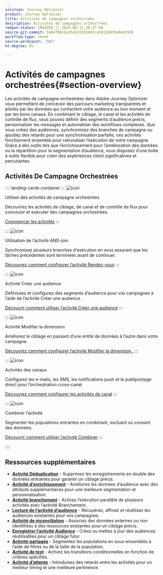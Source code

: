 ```yaml
---
solution: Journey Optimizer
product: Journey Optimizer
title: Activités de campagnes orchestrées
description: Activités de campagnes orchestrées
redpen-status: CREATED_||_2025-08-11_20-27-08
source-git-commit: 5a8ef88cba254241933607ca59156d35e0e92926
workflow-type: tm+mt
source-wordcount: '347'
ht-degree: 8%

---
```



# Activités de campagnes orchestrées{#section-overview}

Les activités de campagne orchestrées dans Adobe Journey Optimizer vous permettent de concevoir des parcours marketing transparents et pilotés par les données qui contactent votre audience au bon moment et par les bons canaux. En combinant le ciblage, le canal et les activités de contrôle de flux, vous pouvez définir des segments d’audience précis, personnaliser les messages et automatiser des workflows complexes. Que vous créiez des audiences, synchronisiez des branches de campagne ou ajoutiez des retards pour une synchronisation parfaite, ces activités fonctionnent ensemble pour rationaliser l’exécution de votre campagne. Grâce à des outils tels que l’enrichissement pour l’amélioration des données ou la répartition pour la segmentation d’audience, vous disposez d’une boîte à outils flexible pour créer des expériences client significatives et percutantes.

## Activités De Campagne Orchestrées

:::: landing-cards-container
:::
![icon](https://cdn.experienceleague.adobe.com/icons/book.svg?lang=fr)

Utiliser des activités de campagne orchestrées

Découvrez les activités de ciblage, de canal et de contrôle de flux pour concevoir et exécuter des campagnes orchestrées.

[Commencer les activités](../using/orchestrated/activities/about-activities.md)
:::

:::
![icon](https://cdn.experienceleague.adobe.com/icons/code-branch.svg?lang=fr)

Utilisation de l’activité AND-join

Synchronisez plusieurs branches d&#39;exécution en vous assurant que les tâches précédentes sont terminées avant de continuer.

[Découvrez comment configurer l’activité Rendez-vous](../using/orchestrated/activities/and-join.md)
:::

:::
![icon](https://cdn.experienceleague.adobe.com/icons/bullseye.svg?lang=fr)

Activité Créer une audience

Définissez et configurez des segments d’audience pour vos campagnes à l’aide de l’activité Créer une audience .

[Découvrir comment utiliser l’activité Créer une audience](../using/orchestrated/activities/build-audience.md)
:::

:::
![icon](https://cdn.experienceleague.adobe.com/icons/gear.svg?lang=fr)

Activité Modifier la dimension

Améliorez le ciblage en passant d’une entité de données à l’autre dans votre campagne.

[Découvrez comment configurer l’activité Modifier la dimension .](../using/orchestrated/activities/change-dimension.md)
:::

:::
![icon](https://cdn.experienceleague.adobe.com/icons/list-check.svg?lang=fr)

Activités des canaux

Configurez les e-mails, les SMS, les notifications push et le publipostage direct pour l’orchestration cross-canal.

[Découvrez comment configurer les activités de canal](../using/orchestrated/activities/channels.md)
:::

:::
![icon](https://cdn.experienceleague.adobe.com/icons/puzzle-piece.svg?lang=fr)

Combiner l’activité

Segmenter les populations entrantes en combinant, excluant ou croisant des données.

[Découvrir comment utiliser l’activité Combiner](../using/orchestrated/activities/combine.md)
:::

::::


## Ressources supplémentaires

- **[Activité Déduplication](../using/orchestrated/activities/deduplication.md)** - Supprimez les enregistrements en double des données entrantes pour garantir un ciblage précis.
- **[Activité d’enrichissement](../using/orchestrated/activities/enrichment.md)** - Améliorez les données d’audience avec des attributs supplémentaires pour une meilleure segmentation et personnalisation.
- **[Activité branchement](../using/orchestrated/activities/fork.md)** - Activez l’exécution parallèle de plusieurs activités avec l’activité Branchement.
- **[Lecture de l’activité d’audience](../using/orchestrated/activities/read-audience.md)** - Récupérez, affinez et réutilisez les audiences existantes pour vos campagnes.
- **[Activité de réconciliation](../using/orchestrated/activities/reconciliation.md)** - Associez des données externes ou non identifiées à des ressources existantes pour un ciblage précis.
- **[Enregistrer l’activité Audience](../using/orchestrated/activities/save-audience.md)** - Créez ou mettez à jour des audiences réutilisables pour un ciblage futur.
- **[Activité partagée](../using/orchestrated/activities/split.md)** - Segmentez les populations en sous-ensembles à l’aide de filtres ou de la taille de la population.
- **[Activité de test](../using/orchestrated/activities/test.md)** - Activez les transitions conditionnelles en fonction de critères spécifiés.
- **[Activité d’attente](../using/orchestrated/activities/wait.md)** - Introduisez des retards entre les activités pour un meilleur timing et une meilleure pertinence.
